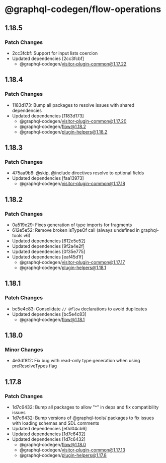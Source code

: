 # @graphql-codegen/flow-operations

## 1.18.5

### Patch Changes

- 2cc3fcbf: Support for input lists coercion
- Updated dependencies [2cc3fcbf]
  - @graphql-codegen/visitor-plugin-common@1.17.22

## 1.18.4

### Patch Changes

- 1183d173: Bump all packages to resolve issues with shared dependencies
- Updated dependencies [1183d173]
  - @graphql-codegen/visitor-plugin-common@1.17.20
  - @graphql-codegen/flow@1.18.2
  - @graphql-codegen/plugin-helpers@1.18.2

## 1.18.3

### Patch Changes

- 475aa9b8: @skip, @include directives resolve to optional fields
- Updated dependencies [faa13973]
  - @graphql-codegen/visitor-plugin-common@1.17.18

## 1.18.2

### Patch Changes

- 0a519e29: Fixes generation of type imports for fragments
- 612e5e52: Remove broken isTypeOf call (always undefined in graphql-tools v6)
- Updated dependencies [612e5e52]
- Updated dependencies [9f2a4e2f]
- Updated dependencies [0f35e775]
- Updated dependencies [eaf45d1f]
  - @graphql-codegen/visitor-plugin-common@1.17.17
  - @graphql-codegen/plugin-helpers@1.18.1

## 1.18.1

### Patch Changes

- bc5e4c83: Consolidate `// @flow` declarations to avoid duplicates
- Updated dependencies [bc5e4c83]
  - @graphql-codegen/flow@1.18.1

## 1.18.0

### Minor Changes

- 4e3df8f2: Fix bug with read-only type generation when using preResolveTypes flag

## 1.17.8

### Patch Changes

- 1d7c6432: Bump all packages to allow "^" in deps and fix compatibility issues
- 1d7c6432: Bump versions of @graphql-tools/ packages to fix issues with loading schemas and SDL comments
- Updated dependencies [e0d04cb6]
- Updated dependencies [1d7c6432]
- Updated dependencies [1d7c6432]
  - @graphql-codegen/flow@1.18.0
  - @graphql-codegen/visitor-plugin-common@1.17.13
  - @graphql-codegen/plugin-helpers@1.17.8
